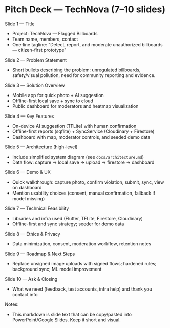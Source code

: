 # Pitch Deck — TechNova (7–10 slides)

Slide 1 — Title
- Project: TechNova — Flagged Billboards
- Team name, members, contact
- One‑line tagline: "Detect, report, and moderate unauthorized billboards — citizen-first prototype"

Slide 2 — Problem Statement
- Short bullets describing the problem: unregulated billboards, safety/visual pollution, need for community reporting and evidence.

Slide 3 — Solution Overview
- Mobile app for quick photo + AI suggestion
- Offline-first local save + sync to cloud
- Public dashboard for moderators and heatmap visualization

Slide 4 — Key Features
- On-device AI suggestion (TFLite) with human confirmation
- Offline-first reports (sqflite) + SyncService (Cloudinary + Firestore)
- Dashboard with map, moderator controls, and seeded demo data

Slide 5 — Architecture (high-level)
- Include simplified system diagram (see `docs/architecture.md`)
- Data flow: capture → local save → upload → firestore → dashboard

Slide 6 — Demo & UX
- Quick walkthrough: capture photo, confirm violation, submit, sync, view on dashboard
- Mention usability choices (consent, manual confirmation, fallback if model missing)

Slide 7 — Technical Feasibility
- Libraries and infra used (Flutter, TFLite, Firestore, Cloudinary)
- Offline-first and sync strategy; seeder for demo data

Slide 8 — Ethics & Privacy
- Data minimization, consent, moderation workflow, retention notes

Slide 9 — Roadmap & Next Steps
- Replace unsigned image uploads with signed flows; hardened rules; background sync; ML model improvement

Slide 10 — Ask & Closing
- What we need (feedback, test accounts, infra help) and thank you contact info

Notes:
- This markdown is slide text that can be copy/pasted into PowerPoint/Google Slides. Keep it short and visual.
